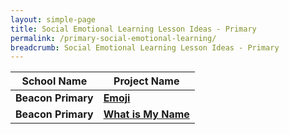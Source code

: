 ```yaml
---
layout: simple-page
title: Social Emotional Learning Lesson Ideas - Primary
permalink: /primary-social-emotional-learning/
breadcrumb: Social Emotional Learning Lesson Ideas - Primary
---
```


| School Name | Project Name |
|--|--|
| **Beacon Primary** | **[Emoji](/beacon-primary-emoji/)** |
| **Beacon Primary** | **[What is My Name](/beacon-primary-what-is-my-name/)** |
